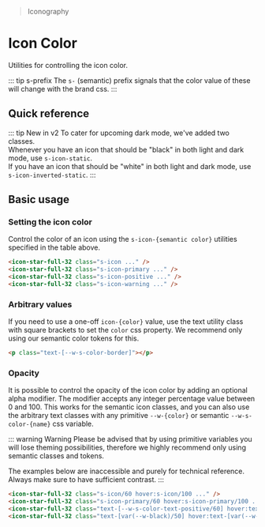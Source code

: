 > Iconography

# Icon Color

Utilities for controlling the icon color.

::: tip s-prefix
The `s-` (semantic) prefix signals that the color value of these will change with the brand css.
:::

## Quick reference

<icon-color-table />

::: tip New in v2
To cater for upcoming dark mode, we've added two classes.  
Whenever you have an icon that should be "black" in both light and dark mode, use `s-icon-static`.  
If you have an icon that should be "white" in both light and dark mode, use `s-icon-inverted-static`.
:::

## Basic usage

### Setting the icon color
Control the color of an icon using the `s-icon-{semantic color}` utilities specified in the table above.

<example-container>
  <div class="grid grid-cols-4 gap-16 justify-items-center">
    <icon-star-full-32 class="s-icon text-xxl h-64 w-64" />
    <icon-star-full-32 class="s-icon-primary text-xxl h-64 w-64" />
    <icon-star-full-32 class="s-icon-positive text-xxl h-64 w-64" />
    <icon-star-full-32 class="s-icon-warning text-xxl h-64 w-64" />
  </div>
</example-container>

```html
<icon-star-full-32 class="s-icon ..." />
<icon-star-full-32 class="s-icon-primary ..." />
<icon-star-full-32 class="s-icon-positive ..." />
<icon-star-full-32 class="s-icon-warning ..." />
```

### Arbitrary values
If you need to use a one-off `icon-{color}` value, use the text utility class with square brackets to set the `color` css property.
We recommend only using our semantic color tokens for this.

```html
<p class="text-[--w-s-color-border]"></p>
```

### Opacity
It is possible to control the opacity of the icon color by adding an optional alpha modifier.
The modifier accepts any integer percentage value between 0 and 100.
This works for the semantic icon classes, and you can also use the arbitrary text classes with any primitive `--w-{color}` or semantic `--w-s-color-{name}` css variable.

::: warning Warning
Please be advised that by using primitive variables you will lose theming possibilities, therefore we highly recommend only using semantic classes and tokens.

The examples below are inaccessible and purely for technical reference.
Always make sure to have sufficient contrast.
:::

<example-container class="bg-center bg-[url(./50s-scientists.jpg)]">
  <div class="grid grid-cols-4 gap-16 justify-items-center">
    <div class="s-icon/60 hover:s-icon/100 transition-colors ease-in-out duration-700 text-xxl font-bold backdrop-blur-s s-bg/20 p-16 rounded-16"><icon-star-full-32 class="h-64 w-64" /></div>
    <div class="s-icon-primary/60 hover:s-icon-primary/100 transition-colors ease-in-out duration-700 text-xxl font-bold backdrop-blur-s s-bg/20 p-16 rounded-16"><icon-star-full-32 class="h-64 w-64" /></div>
    <div class="text-[--w-s-color-text-positive/60] hover:text-[--w-s-color-text-positive/100] transition-colors ease-in-out duration-700 text-xxl font-bold backdrop-blur-s s-bg/20 p-16 rounded-16"><icon-star-full-32 class="h-64 w-64" /></div>
    <div class="text-[var(--w-black)/50] hover:text-[var(--w-black)/100] transition-colors ease-in-out duration-700 text-xxl font-bold backdrop-blur-s s-bg/20 p-16 rounded-16"><icon-star-full-32 class="h-64 w-64" /></div>
  </div>
</example-container>

```html
<icon-star-full-32 class="s-icon/60 hover:s-icon/100 ..." />
<icon-star-full-32 class="s-icon-primary/60 hover:s-icon-primary/100 ... ..." />
<icon-star-full-32 class="text-[--w-s-color-text-positive/60] hover:text-[--w-s-color-text-positive/100] ..." />
<icon-star-full-32 class="text-[var(--w-black)/50] hover:text-[var(--w-black)/100] ..." />
```
